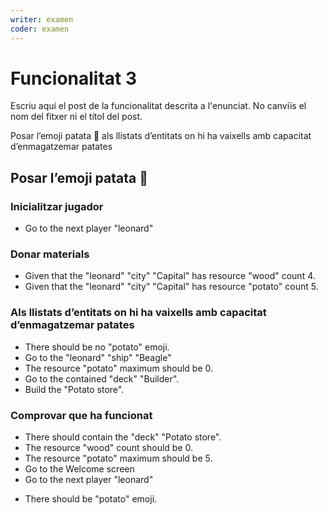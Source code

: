 ```yaml
---
writer: examen
coder: examen
---
```

# Funcionalitat 3

Escriu aquí el post de la funcionalitat descrita a l'enunciat.
No canviïs el nom del fitxer ni el títol del post.

Posar l’emoji patata 🥔 als llistats d’entitats on hi ha vaixells amb capacitat d’enmagatzemar patates

## Posar l’emoji patata 🥔
### Inicialitzar jugador

 * Go to the next player "leonard"
 <!-- SNAPSHOT status=200 -->

### Donar materials

 * Given that the "leonard" "city" "Capital" has resource "wood" count 4.
 * Given that the "leonard" "city" "Capital" has resource "potato" count 5.

### Als llistats d’entitats on hi ha vaixells amb capacitat d’enmagatzemar patates

 * There should be no "potato" emoji.
 * Go to the "leonard" "ship" "Beagle"
 * The resource "potato" maximum should be 0.
 * Go to the contained "deck" "Builder".
 * Build the "Potato store".
 <!-- SNAPSHOT status=200 -->

### Comprovar que ha funcionat

 * There should contain the "deck" "Potato store".
 * The resource "wood" count should be 0.
 * The resource "potato" maximum should be 5.
 * Go to the Welcome screen
 * Go to the next player "leonard"
 <!-- SNAPSHOT status=200 -->
 * There should be "potato" emoji.
